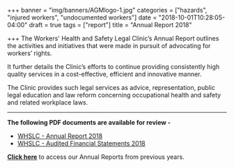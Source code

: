 +++
banner = "img/banners/AGMlogo-1.jpg"
categories = ["hazards", "injured workers", "undocumented workers"]
date = "2018-10-01T10:28:05-04:00"
draft = true
tags = ["report"]
title = "Annual Report 2018"

+++
The Workers' Health and Safety Legal Clinic’s Annual Report outlines the activities and initiatives that were made in pursuit of advocating for workers’ rights. 

It further details the Clinic’s efforts to continue providing consistently high quality services in a cost-effective, efficient and innovative manner. 

The Clinic provides such legal services as advice, representation, public legal education and law reform concerning occupational health and safety and related workplace laws.

***

**The following PDF documents are available for review -**

* [WHSLC - Annual Report 2018](https://s3.amazonaws.com/newsletter.workers-safety.ca/newsletters/Clinic+References/2018+Annual+Report/Annual+Report+2018.pdf)
* [WHSLC - Audited Financial Statements 2018](https://s3.amazonaws.com/newsletter.workers-safety.ca/newsletters/Clinic+References/2018+Annual+Report/Financial+Statements-Mar312018.pdf)

[**Click here**](http://newsletter.workers-safety.ca.s3-website-us-east-1.amazonaws.com/#!/newsletters%2FClinic%20References%2F) to access our Annual Reports from previous years.